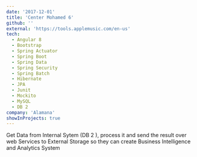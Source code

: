 ```yaml
---
date: '2017-12-01'
title: 'Center Mohamed 6'
github: ''
external: 'https://tools.applemusic.com/en-us'
tech:
  - Angular 8
  - Bootstrap
  - Spring Actuator
  - Spring Boot
  - Spring Data
  - Spring Security
  - Spring Batch
  - Hibernate
  - JPA
  - Junit
  - Mockito
  - MySQL
  - DB 2
company: 'Alamana'
showInProjects: true
---
```

Get Data from Internal Sytem (DB 2 ), process it and send the result over web Services to External Storage so they can create Business Intelligence and Analytics System 
